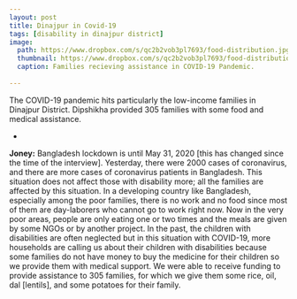 ```yaml
---
layout: post
title: Dinajpur in Covid-19
tags: [disability in dinajpur district]
image:
  path: https://www.dropbox.com/s/qc2b2vob3pl7693/food-distribution.jpg?raw=1
  thumbnail: https://www.dropbox.com/s/qc2b2vob3pl7693/food-distribution.jpg?raw=1
  caption: Families recieving assistance in COVID-19 Pandemic.
  
---
```


The COVID-19 pandemic hits particularly the low-income families in Dinajpur District. Dipshikha provided 305 families with some food and medical assistance.

-

**Joney:** Bangladesh lockdown is until May 31, 2020 [this has changed since the time of the interview]. Yesterday, there were 2000 cases of coronavirus, and there are more cases of coronavirus patients in Bangladesh. This situation does not affect those with disability more; all the families are affected by this situation. In a developing country like Bangladesh, especially among the poor families, there is no work and no food since most of them are day-laborers who cannot go to work right now. Now in the very poor areas, people are only eating one or two times and the meals are given by some NGOs or by another project. In the past, the children with disabilities are often neglected but in this situation with COVID-19, more households are calling us about their children with disabilities because some families do not have money to buy the medicine for their children so we provide them with medical support. We were able to receive funding to provide assistance to 305 families, for which we give them some rice, oil, dal [lentils], and some potatoes for their family.


